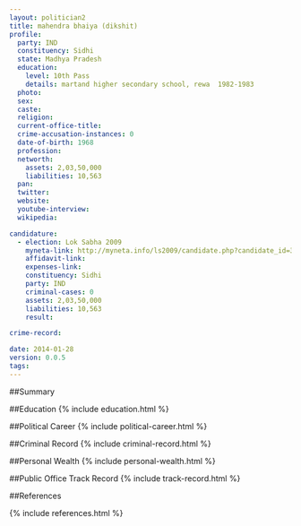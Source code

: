 ```yaml
---
layout: politician2
title: mahendra bhaiya (dikshit)
profile: 
  party: IND
  constituency: Sidhi
  state: Madhya Pradesh
  education: 
    level: 10th Pass
    details: martand higher secondary school, rewa  1982-1983
  photo: 
  sex: 
  caste: 
  religion: 
  current-office-title: 
  crime-accusation-instances: 0
  date-of-birth: 1968
  profession: 
  networth: 
    assets: 2,03,50,000
    liabilities: 10,563
  pan: 
  twitter: 
  website: 
  youtube-interview: 
  wikipedia: 

candidature: 
  - election: Lok Sabha 2009
    myneta-link: http://myneta.info/ls2009/candidate.php?candidate_id=3295
    affidavit-link: 
    expenses-link: 
    constituency: Sidhi 
    party: IND
    criminal-cases: 0
    assets: 2,03,50,000
    liabilities: 10,563
    result:  

crime-record: 

date: 2014-01-28
version: 0.0.5
tags: 
---
```

##Summary


##Education
{% include education.html %}


##Political Career
{% include political-career.html %}


##Criminal Record
{% include criminal-record.html %}


##Personal Wealth
{% include personal-wealth.html %}


##Public Office Track Record
{% include track-record.html %}


##References


{% include references.html %}